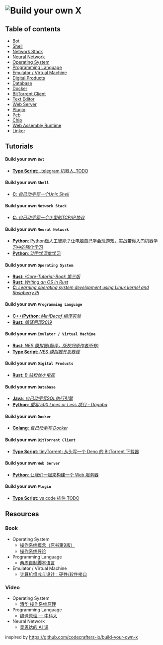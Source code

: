 # ![Build your own X](https://github.com/codecrafters-io/build-your-own-x/raw/master/feynman.png)

## Table of contents

* [Bot](#build-your-own-bot)
* [Shell](#build-your-own-shell)
* [Network Stack](#build-your-own-network-stack)
* [Neural Network](#build-your-own-neural-network)
* [Operating System](#build-your-own-operating-system)
* [Programming Language](#build-your-own-programming-language)
* [Emulator / Virtual Machine](#build-your-own-emulator--virtual-machine)
* [Digital Products](#build-your-own-digital-products)
* [Database](#build-your-own-database)
* [Docker](#build-your-own-docker)
* [BitTorrent Client](#build-your-own-bittorrent-client)
* [Text Editor](#build-your-own-text-editor)
* [Web Server](#build-your-own-web-server)
* [Plugin](#build-your-own-plugin)
* [Pcb](#build-your-own-pcb)
* [Chip](#build-your-own-chip)
* [Web Assembly Runtime](#build-your-own-webassembly-runtime)
* [Linker](#build-your-own-linker)

## Tutorials

#### Build your own `Bot`

* [**Type Script**: _telegram 机器人_TODO ](https://blog.buhe.dev/telegram-bot)

#### Build your own `Shell`

* [**C**: _自己动手写一个Unix Shell_](https://www.jxtxzzw.com/archives/3717)

#### Build your own `Network Stack`

* [**C**: _自己动手写一个小型的TCP/IP协议_](https://blog.csdn.net/clrmas/article/details/52843350)

#### Build your own `Neural Network`

* [**Python**:  Python做人工智能？让电脑自己学会玩游戏，实战带你入门机器学习中的强化学习](https://cloud.tencent.com/developer/article/1871200)
* [**Python**:  动手学深度学习](http://zh.gluon.ai/index.html)

#### Build your own `Operating System`

* [**Rust**: _rCore-Tutorial-Book 第三版_](https://rcore-os.github.io/rCore-Tutorial-Book-v3/index.html)
* [**Rust**: _Writing an OS in Rust_](https://os.phil-opp.com/zh-CN/)
* [**C**: _Learning operating system development using Linux kernel and Raspberry Pi_](https://github.com/s-matyukevich/raspberry-pi-os/blob/master/translations/zh-cn/lesson01/rpi-os.md)

#### Build your own `Programming Language`

* [**C++/Python**: _MiniDecaf 编译实验_](https://decaf-lang.github.io/minidecaf-tutorial/)
* [**Rust**: _编译原理2019_](https://mashplant.gitbook.io/decaf-doc/)

#### Build your own `Emulator / Virtual Machine`
* [**Rust**: _NES 模拟器(翻译，版权归原作者所有)_](https://blog.buhe.dev/nes)
* [**Type Script**: _NES 模拟器开发教程_](https://www.jianshu.com/p/d12426ebc2cb)

#### Build your own `Digital Products`

* [**Rust**: _B 站粉丝小电视_](https://blog.buhe.dev/b)

#### Build your own `Database`
* [**Java**: _自己动手写SQL执行引擎_](https://github.com/alchemystar/Freedom)
* [**Python**: _重写 500 Lines or Less 项目 - Dagoba_](https://shuhari.dev/blog/2022/02/500lines-rewrite-dagoba)

#### Build your own `Docker`
* [**Golang**: _自己动手写 Docker_](https://xie.infoq.cn/article/a34a85843a8d87b8044a05cbe)

#### Build your own `BitTorrent Client`
* [**Type Script**: tinyTorrent: 从头写一个 Deno 的 BitTorrent 下载器 ](https://cjting.me/2020/10/31/tinytorrent-a-deno-bt-downloader/)

#### Build your own `Web Server`
* [**Python**: 让我们一起来构建一个 Web 服务器 ](https://mozillazg.com/2015/06/let-us-build-a-web-server-part-1-zh-cn.html)

#### Build your own `Plugin`

* [**Type Script**: vs code 插件 TODO ](https://blog.buhe.dev/vs-code)

## Resources

### Book

* Operating System
  * [操作系统概念（原书第9版）](https://book.douban.com/subject/30297919/)
  * [操作系统导论](https://book.douban.com/subject/33463930/)
* Programming Language
  * [两周自制脚本语言](https://book.douban.com/subject/25908672/)
* Emulator / Virtual Machine
  * [计算机组成与设计：硬件/软件接口](https://book.douban.com/subject/35088440/)

### Video

* Operating System
  * [清华 操作系统原理](https://www.bilibili.com/video/BV1uW411f72n)
* Programming Language
  * [编译原理 — 中科大](https://www.bilibili.com/video/BV17W41187gL)
* Neural Network
  * [吴恩达的 AI 课](https://www.bilibili.com/video/BV1G64y1r71B)


inspired by https://github.com/codecrafters-io/build-your-own-x
